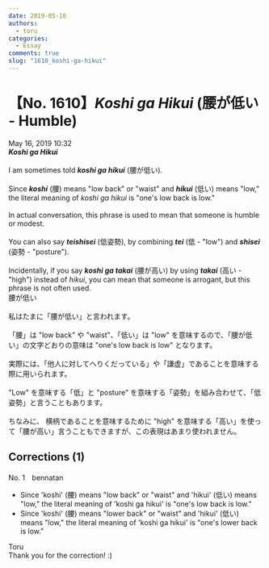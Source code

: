 ```yaml
---
date: 2019-05-16
authors:
  - toru
categories:
  - Essay
comments: true
slug: "1610_koshi-ga-hikui"
---
```


# 【No. 1610】<strong><em>Koshi ga Hikui</strong></em> (腰が低い - Humble)
<div class="date">May 16, 2019 10:32</div>
<div id="post"><div id="body_show_ori">
<strong><em>Koshi ga Hikui</strong></em><br/><br/>I am sometimes told <strong><em>koshi ga hikui</em></strong> (腰が低い).<br/><br/>Since <strong><em>koshi</em></strong> (腰) means "low back" or "waist" and <strong><em>hikui</em></strong> (低い) means "low," the literal meaning of <em>koshi ga hikui</em> is "one's low back is low."<br/><br/>In actual conversation, this phrase is used to mean that someone is humble or modest.<br/><br/>You can also say <strong><em>teishisei</em></strong> (低姿勢), by combining <strong><em>tei</em></strong> (低 - "low") and <strong><em>shisei</em></strong> (姿勢 - "posture").<br/><br/>Incidentally, if you say <strong><em>koshi ga takai</em></strong> (腰が高い) by using <strong><em>takai</em></strong> (高い - "high") instead of <em>hikui</em>, you can mean that someone is arrogant, but this phrase is not often used.
</div></div>

<!-- more -->

<div id="post_ja"><div id="body_show_mo">
腰が低い<br/><br/>私はたまに「腰が低い」と言われます。<br/><br/>「腰」は "low back" や "waist"、「低い」は "low" を意味するので、「腰が低い」の文字どおりの意味は "one's low back is low" となります。<br/><br/>実際には、「他人に対してへりくだっている」や「謙虚」であることを意味する際に用いられます。<br/><br/>"Low" を意味する「低」と "posture" を意味する「姿勢」を組み合わせて、「低姿勢」と言うこともあります。<br/><br/>ちなみに、 横柄であることを意味するために "high" を意味する「高い」を使って「腰が高い」言うこともできますが、この表現はあまり使われません。
</div></div>

## Corrections (1)
<div id="block"><div class="first_name"> No. 1　<span class="just_name">bennatan</span></div><div id="block2">
<ul class="correction_field">
<li class="incorrect">Since 'koshi' (腰) means "low back" or "waist" and 'hikui' (低い) means "low," the literal meaning of 'koshi ga hikui' is "one's low back is low."</li>
<li class="corrected correct">
Since 'koshi' (腰) means "low<span class="f_red">er</span> back" or "waist" and 'hikui' (低い) means "low," the literal meaning of 'koshi ga hikui' is "one's lower back is low."
</li>
</ul>
</div><div class="name"><span class="just_name">Toru</span><br>
Thank you for the correction! :)
</div>
</div>
